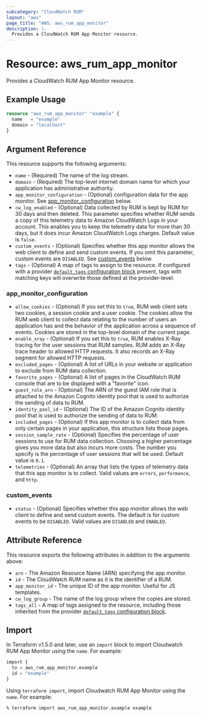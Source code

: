 ```yaml
---
subcategory: "CloudWatch RUM"
layout: "aws"
page_title: "AWS: aws_rum_app_monitor"
description: |-
  Provides a CloudWatch RUM App Monitor resource.
---
```


# Resource: aws_rum_app_monitor

Provides a CloudWatch RUM App Monitor resource.

## Example Usage

```terraform
resource "aws_rum_app_monitor" "example" {
  name   = "example"
  domain = "localhost"
}
```

## Argument Reference

This resource supports the following arguments:

* `name` - (Required) The name of the log stream.
* `domain` - (Required) The top-level internet domain name for which your application has administrative authority.
* `app_monitor_configuration` - (Optional) configuration data for the app monitor. See [app_monitor_configuration](#app_monitor_configuration) below.
* `cw_log_enabled` - (Optional) Data collected by RUM is kept by RUM for 30 days and then deleted. This parameter  specifies whether RUM sends a copy of this telemetry data to Amazon CloudWatch Logs in your account. This enables you to keep the telemetry data for more than 30 days, but it does incur Amazon CloudWatch Logs charges. Default value is `false`.
* `custom_events` - (Optional) Specifies whether this app monitor allows the web client to define and send custom events. If you omit this parameter, custom events are `DISABLED`. See [custom_events](#custom_events) below.
* `tags` - (Optional) A map of tags to assign to the resource. If configured with a provider [`default_tags` configuration block](https://registry.terraform.io/providers/hashicorp/aws/latest/docs#default_tags-configuration-block) present, tags with matching keys will overwrite those defined at the provider-level.

### app_monitor_configuration

* `allow_cookies` - (Optional) If you set this to `true`, RUM web client sets two cookies, a session cookie  and a user cookie. The cookies allow the RUM web client to collect data relating to the number of users an application has and the behavior of the application across a sequence of events. Cookies are stored in the top-level domain of the current page.
* `enable_xray` - (Optional) If you set this to `true`, RUM enables X-Ray tracing for the user sessions  that RUM samples. RUM adds an X-Ray trace header to allowed HTTP requests. It also records an X-Ray segment for allowed HTTP requests.
* `excluded_pages` - (Optional) A list of URLs in your website or application to exclude from RUM data collection.
* `favorite_pages` - (Optional) A list of pages in the CloudWatch RUM console that are to be displayed with a "favorite" icon.
* `guest_role_arn` - (Optional) The ARN of the guest IAM role that is attached to the Amazon Cognito identity pool that is used to authorize the sending of data to RUM.
* `identity_pool_id` - (Optional) The ID of the Amazon Cognito identity pool that is used to authorize the sending of data to RUM.
* `included_pages` - (Optional)  If this app monitor is to collect data from only certain pages in your application, this structure lists those pages.
* `session_sample_rate` - (Optional) Specifies the percentage of user sessions to use for RUM data collection. Choosing a higher percentage gives you more data but also incurs more costs. The number you specify is the percentage of user sessions that will be used. Default value is `0.1`.
* `telemetries` - (Optional) An array that lists the types of telemetry data that this app monitor is to collect. Valid values are `errors`, `performance`, and `http`.

### custom_events

* `status` - (Optional) Specifies whether this app monitor allows the web client to define and send custom events. The default is for custom events to be `DISABLED`. Valid values are `DISABLED` and `ENABLED`.

## Attribute Reference

This resource exports the following attributes in addition to the arguments above:

* `arn` - The Amazon Resource Name (ARN) specifying the app monitor.
* `id` - The CloudWatch RUM name as it is the identifier of a RUM.
* `app_monitor_id` - The unique ID of the app monitor. Useful for JS templates.
* `cw_log_group` - The name of the log group where the copies are stored.
* `tags_all` - A map of tags assigned to the resource, including those inherited from the provider [`default_tags` configuration block](https://registry.terraform.io/providers/hashicorp/aws/latest/docs#default_tags-configuration-block).

## Import

In Terraform v1.5.0 and later, use an `import` block to import Cloudwatch RUM App Monitor using the `name`. For example:

```terraform
import {
  to = aws_rum_app_monitor.example
  id = "example"
}
```

Using `terraform import`, import Cloudwatch RUM App Monitor using the `name`. For example:

```console
% terraform import aws_rum_app_monitor.example example
```
